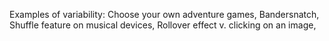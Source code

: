 Examples of variability:
Choose your own adventure games, 
Bandersnatch,
Shuffle feature on musical devices,
Rollover effect v. clicking on an image,







